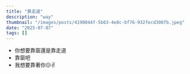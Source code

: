 ```yaml
---
title: "靠走道"
description: "way"
thumbnail: "/images/posts/4190044f-5b63-4e8c-bf76-932fecd306fb.jpeg"
date: "2025-07-07"
tags: []
---
```

- 你想要靠窗還是靠走道
- 靠窗吧
- 我想要靠著你😔✌️
